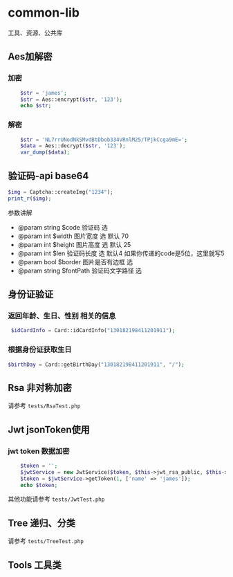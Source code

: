 # common-lib
工具、资源、公共库


## Aes加解密

### 加密
```php
    $str = 'james';
    $str = Aes::encrypt($str, '123');
    echo $str;
```
### 解密

```php
    $str = 'NL7rrUNodNkSMvdBtDbob334VRnlM25/TPjkCcga9mE=';
    $data = Aes::decrypt($str, '123');
    var_dump($data);
```

## 验证码-api base64
```php
$img = Captcha::createImg("1234");
print_r($img);
```
参数讲解
* @param string $code   验证码 选
* @param int $width     图片宽度 选 默认 70
* @param int $height    图片高度 选 默认 25
* @param int $len       验证码长度 选 默认4  如果你传递的code是5位，这里就写5
* @param bool $border   图片是否有边框 选
* @param string $fontPath  验证码文字路径 选

## 身份证验证

### 返回年龄、生日、性别 相关的信息
```php
 $idCardInfo = Card::idCardInfo("130182198411201911");
```
### 根据身份证获取生日
```php
$birthDay = Card::getBirthDay("130182198411201911", "/");
```

## Rsa 非对称加密

请参考 `tests/RsaTest.php`


## Jwt jsonToken使用

### jwt token 数据加密
```php
    $token = '';
    $jwtService = new JwtService($token, $this->jwt_rsa_public, $this->jwt_rsa_private, $this->jwt_expire);
    $token = $jwtService->getToken(1, ['name' => 'james']);
    echo $token;
```
其他功能请参考 `tests/JwtTest.php`

## Tree 递归、分类
请参考 `tests/TreeTest.php`

## Tools 工具类

